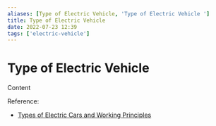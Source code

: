 ```yaml
---
aliases: [Type of Electric Vehicle, 'Type of Electric Vehicle ']
title: Type of Electric Vehicle
date: 2022-07-23 12:39
tags: ['electric-vehicle']
---
```


# Type of Electric Vehicle

Content

Reference:

- [Types of Electric Cars and Working Principles](https://www.omazaki.co.id/en/types-of-electric-cars-and-working-principles/)
